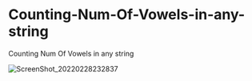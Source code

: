 # Counting-Num-Of-Vowels-in-any-string
Counting Num Of Vowels in any string

![ScreenShot_20220228232837](https://user-images.githubusercontent.com/26310663/156062373-6cca1ce6-fdfc-4248-85d5-c0e31ee876c9.png)
